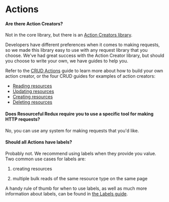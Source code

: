 # Actions

#### Are there Action Creators?

Not in the core library, but there is an
[Action Creators library](/docs/extensions/action-creators.md).

Developers have different preferences when it comes to making requests, so we
made this library easy to use with any request library that you choose. We've
had great success with the Action Creator library, but should you choose to
write your own, we have guides to help you.

Refer to the [CRUD Actions](/docs/guides/crud-actions.md) guide to learn more
about how to build your own action creator, or the four CRUD guides for examples
of action creators:

- [Reading resources](/docs/guides/reading-resources.md)
- [Updating resources](/docs/guides/reading-resources.md)
- [Creating resources](/docs/guides/reading-resources.md)
- [Deleting resources](/docs/guides/reading-resources.md)

#### Does Resourceful Redux require you to use a specific tool for making HTTP requests?

No, you can use any system for making requests that you'd like.

#### Should all Actions have labels?

Probably not.  We recommend using labels when they provide you value. Two common
use cases for labels are:

1. creating resources

2. multiple bulk reads of the same resource type on the same page

A handy rule of thumb for when to use labels, as well as much more information
about labels, can be found in
[the Labels guide](/docs/guides/request-labels.md#when-to-use-labels).
